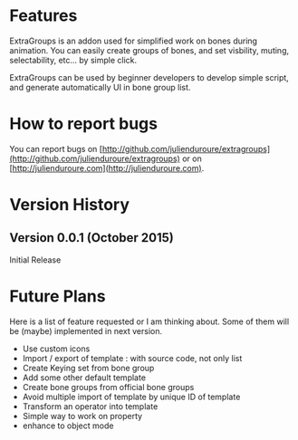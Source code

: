 # Features

ExtraGroups is an addon used for simplified work on bones during animation. You can easily create groups of bones, and set visbility, muting, selectability, etc... by simple click.

ExtraGroups can be used by beginner developers to develop simple script, and generate automatically UI in bone group list.

# How to report bugs

You can report bugs on [http://github.com/julienduroure/extragroups](http://github.com/julienduroure/extragroups) or on [http://julienduroure.com](http://julienduroure.com).

# Version History

## Version 0.0.1 (October 2015)

Initial Release

# Future Plans

Here is a list of feature requested or I am thinking about. Some of them will be (maybe) implemented in next version.

* Use custom icons
* Import / export of template : with source code, not only list
* Create Keying set from bone group
* Add some other default template
* Create bone groups from official bone groups
* Avoid multiple import of template by unique ID of template
* Transform an operator into template
* Simple way to work on property
* enhance to object mode
